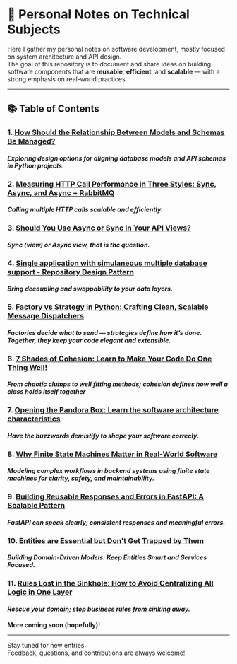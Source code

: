 # 📝 Personal Notes on Technical Subjects

Here I gather my personal notes on software development, mostly focused on system architecture and API design.  
The goal of this repository is to document and share ideas on building software components that are **reusable**, **efficient**, and **scalable** — with a strong emphasis on real-world practices.

---

## 📚 Table of Contents

### 1. [How Should the Relationship Between Models and Schemas Be Managed?](posts/model-schema-design.md)
   #### *Exploring design options for aligning database models and API schemas in Python projects.*

### 2. [Measuring HTTP Call Performance in Three Styles: Sync, Async, and Async + RabbitMQ](posts/sync-async-mq.md)
   #### *Calling multiple HTTP calls scalable and efficiently.*

### 3. [Should You Use Async or Sync in Your API Views?](posts/async-or-sync.md)
   #### *Sync (view) or Async view, that is the question.*

### 4. [Single application with simulaneous multiple database support - Repository Design Pattern](posts/multiple-db-support.md)
   #### *Bring **decoupling** and **swappability** to your data layers.*

### 5. [Factory vs Strategy in Python: Crafting Clean, Scalable Message Dispatchers](posts/factory-vs-strategy.md)
   #### *Factories decide what to send — strategies define how it’s done. Together, they keep your code elegant and extensible.*

### 6. [7 Shades of Cohesion: Learn to Make Your Code Do One Thing Well!](posts/cohesion.md)
   #### *From chaotic clumps to well fitting methods; cohesion defines how well a class holds itself together*

### 7. [Opening the Pandora Box: Learn the software architecture characteristics](posts/characteristics.md)
   #### *Have the buzzwords demistify to shape your software correcly.*

### 8. [Why Finite State Machines Matter in Real-World Software](posts/finite-state-machine.md)
   #### *Modeling complex workflows in backend systems using finite state machines for clarity, safety, and maintainability.*

### 9. [Building Reusable Responses and Errors in FastAPI: A Scalable Pattern](posts/errors_and_responses.md)
   #### *FastAPI can speak clearly; consistent responses and meaningful errors.*

### 10. [Entities are Essential but Don't Get Trapped by Them](posts/entity-trap.md)
   #### *Building Domain-Driven Models: Keep Entities Smart and Services Focused.*

### 11. [Rules Lost in the Sinkhole: How to Avoid Centralizing All Logic in One Layer](posts/sinkhole_problem.md)
   #### *Rescue your domain; stop business rules from sinking away.*

**More coming soon (hopefully)!**

---

Stay tuned for new entries.  
Feedback, questions, and contributions are always welcome!
